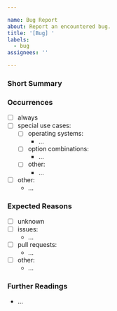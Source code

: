 ```yaml
---

name: Bug Report
about: Report an encountered bug.
title: '[Bug] '
labels:
  - bug
assignees: ''

---
```


### Short Summary

### Occurrences

* [ ] always
* [ ] special use cases:
  * [ ] operating systems:
    * ...
  * [ ] option combinations:
    * ...
  * [ ] other:
    * ...
* [ ] other:
  * ...

### Expected Reasons

* [ ] unknown
* [ ] issues:
  * ...
* [ ] pull requests:
  * ...
* [ ] other:
  * ...

### Further Readings

* ...

